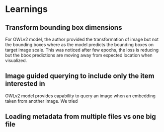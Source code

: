 # Learnings
## Transform bounding box dimensions
For OWLv2 model, the author provided the transformation of image but not the bounding boxes where as the model predicts the bounding boxes on target image scale. This was noticed after few epochs, the loss is reducing but the bbox predictions are moving away from expected location when visualized.

## Image guided querying to include only the item interested in
OWLv2 model provides capability to query an image when an embedding taken from another image. We tried 

## Loading metadata from multiple files vs one big file